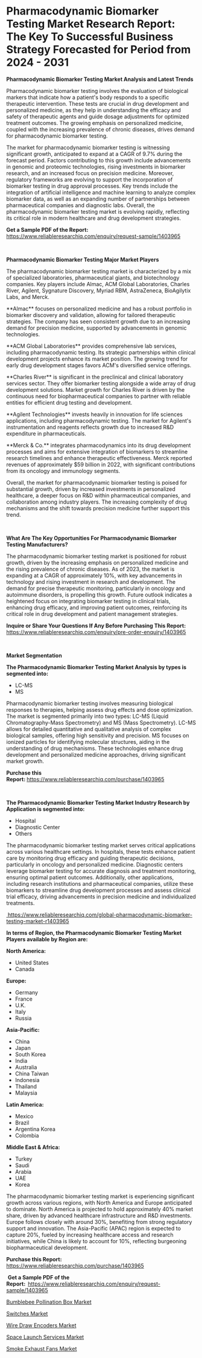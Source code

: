 <p><h1>Pharmacodynamic Biomarker Testing Market Research Report: The Key To Successful Business Strategy Forecasted for Period from 2024 - 2031</h1></p><p><strong>Pharmacodynamic Biomarker Testing Market Analysis and Latest Trends</strong></p>
<p><p>Pharmacodynamic biomarker testing involves the evaluation of biological markers that indicate how a patient's body responds to a specific therapeutic intervention. These tests are crucial in drug development and personalized medicine, as they help in understanding the efficacy and safety of therapeutic agents and guide dosage adjustments for optimized treatment outcomes. The growing emphasis on personalized medicine, coupled with the increasing prevalence of chronic diseases, drives demand for pharmacodynamic biomarker testing.</p><p>The market for pharmacodynamic biomarker testing is witnessing significant growth, anticipated to expand at a CAGR of 9.7% during the forecast period. Factors contributing to this growth include advancements in genomic and proteomic technologies, rising investments in biomarker research, and an increased focus on precision medicine. Moreover, regulatory frameworks are evolving to support the incorporation of biomarker testing in drug approval processes. Key trends include the integration of artificial intelligence and machine learning to analyze complex biomarker data, as well as an expanding number of partnerships between pharmaceutical companies and diagnostic labs. Overall, the pharmacodynamic biomarker testing market is evolving rapidly, reflecting its critical role in modern healthcare and drug development strategies.</p></p>
<p><strong>Get a Sample PDF of the Report:&nbsp;</strong> <a href="https://www.reliableresearchiq.com/enquiry/request-sample/1403965?utm_campaign=1119&utm_medium=2&utm_source=Github&utm_content=ia&utm_term=23102024&utm_id=pharmacodynamic-biomarker-testing">https://www.reliableresearchiq.com/enquiry/request-sample/1403965</a></p>
<p>&nbsp;</p>
<p><strong>Pharmacodynamic Biomarker Testing Major Market Players</strong></p>
<p><p>The pharmacodynamic biomarker testing market is characterized by a mix of specialized laboratories, pharmaceutical giants, and biotechnology companies. Key players include Almac, ACM Global Laboratories, Charles River, Agilent, Sygnature Discovery, Myriad RBM, AstraZeneca, BioAgilytix Labs, and Merck.</p><p>**Almac** focuses on personalized medicine and has a robust portfolio in biomarker discovery and validation, allowing for tailored therapeutic strategies. The company has seen consistent growth due to an increasing demand for precision medicine, supported by advancements in genomic technologies.</p><p>**ACM Global Laboratories** provides comprehensive lab services, including pharmacodynamic testing. Its strategic partnerships within clinical development projects enhance its market position. The growing trend for early drug development stages favors ACM's diversified service offerings.</p><p>**Charles River** is significant in the preclinical and clinical laboratory services sector. They offer biomarker testing alongside a wide array of drug development solutions. Market growth for Charles River is driven by the continuous need for biopharmaceutical companies to partner with reliable entities for efficient drug testing and development.</p><p>**Agilent Technologies** invests heavily in innovation for life sciences applications, including pharmacodynamic testing. The market for Agilent's instrumentation and reagents reflects growth due to increased R&D expenditure in pharmaceuticals.</p><p>**Merck & Co.** integrates pharmacodynamics into its drug development processes and aims for extensive integration of biomarkers to streamline research timelines and enhance therapeutic effectiveness. Merck reported revenues of approximately $59 billion in 2022, with significant contributions from its oncology and immunology segments.</p><p>Overall, the market for pharmacodynamic biomarker testing is poised for substantial growth, driven by increased investments in personalized healthcare, a deeper focus on R&D within pharmaceutical companies, and collaboration among industry players. The increasing complexity of drug mechanisms and the shift towards precision medicine further support this trend.</p></p>
<p>&nbsp;</p>
<p><strong>What Are The Key Opportunities For Pharmacodynamic Biomarker Testing Manufacturers?</strong></p>
<p><p>The pharmacodynamic biomarker testing market is positioned for robust growth, driven by the increasing emphasis on personalized medicine and the rising prevalence of chronic diseases. As of 2023, the market is expanding at a CAGR of approximately 10%, with key advancements in technology and rising investment in research and development. The demand for precise therapeutic monitoring, particularly in oncology and autoimmune disorders, is propelling this growth. Future outlook indicates a heightened focus on integrating biomarker testing in clinical trials, enhancing drug efficacy, and improving patient outcomes, reinforcing its critical role in drug development and patient management strategies.</p></p>
<p><strong>Inquire or Share Your Questions If Any Before Purchasing This Report:</strong> <a href="https://www.reliableresearchiq.com/enquiry/pre-order-enquiry/1403965?utm_campaign=1119&utm_medium=2&utm_source=Github&utm_content=ia&utm_term=23102024&utm_id=pharmacodynamic-biomarker-testing">https://www.reliableresearchiq.com/enquiry/pre-order-enquiry/1403965</a></p>
<p>&nbsp;</p>
<p><strong>Market Segmentation</strong></p>
<p><strong>The Pharmacodynamic Biomarker Testing Market Analysis by types is segmented into:</strong></p>
<p><ul><li>LC-MS</li><li>MS</li></ul></p>
<p><p>Pharmacodynamic biomarker testing involves measuring biological responses to therapies, helping assess drug effects and dose optimization. The market is segmented primarily into two types: LC-MS (Liquid Chromatography-Mass Spectrometry) and MS (Mass Spectrometry). LC-MS allows for detailed quantitative and qualitative analysis of complex biological samples, offering high sensitivity and precision. MS focuses on ionized particles for identifying molecular structures, aiding in the understanding of drug mechanisms. These technologies enhance drug development and personalized medicine approaches, driving significant market growth.</p></p>
<p><strong>Purchase this Report:&nbsp;</strong><a href="https://www.reliableresearchiq.com/purchase/1403965?utm_campaign=1119&utm_medium=2&utm_source=Github&utm_content=ia&utm_term=23102024&utm_id=pharmacodynamic-biomarker-testing">https://www.reliableresearchiq.com/purchase/1403965</a></p>
<p>&nbsp;</p>
<p><strong>The Pharmacodynamic Biomarker Testing Market Industry Research by Application is segmented into:</strong></p>
<p><ul><li>Hospital</li><li>Diagnostic Center</li><li>Others</li></ul></p>
<p><p>The pharmacodynamic biomarker testing market serves critical applications across various healthcare settings. In hospitals, these tests enhance patient care by monitoring drug efficacy and guiding therapeutic decisions, particularly in oncology and personalized medicine. Diagnostic centers leverage biomarker testing for accurate diagnosis and treatment monitoring, ensuring optimal patient outcomes. Additionally, other applications, including research institutions and pharmaceutical companies, utilize these biomarkers to streamline drug development processes and assess clinical trial efficacy, driving advancements in precision medicine and individualized treatments.</p></p>
<p><a href="https://www.reliableresearchiq.com/global-pharmacodynamic-biomarker-testing-market-r1403965?utm_campaign=1119&utm_medium=2&utm_source=Github&utm_content=ia&utm_term=23102024&utm_id=pharmacodynamic-biomarker-testing">&nbsp;https://www.reliableresearchiq.com/global-pharmacodynamic-biomarker-testing-market-r1403965</a></p>
<p><strong>In terms of Region, the Pharmacodynamic Biomarker Testing Market Players available by Region are:</strong></p>
<p>
    <p> <strong> North America: </strong>
        <ul>
            <li>United States</li>
            <li>Canada</li>
        </ul>
        </p> 
    <p> <strong> Europe: </strong>
        <ul>
            <li>Germany</li>
            <li>France</li>
            <li>U.K.</li>
            <li>Italy</li>
            <li>Russia</li>
        </ul>
        </p> 
    <p> <strong> Asia-Pacific: </strong>
        <ul>
            <li>China</li>
            <li>Japan</li>
            <li>South Korea</li>
            <li>India</li>
            <li>Australia</li>
            <li>China Taiwan</li>
            <li>Indonesia</li>
            <li>Thailand</li>
            <li>Malaysia</li>
        </ul>
        </p> 
    <p> <strong> Latin America: </strong>
        <ul>
            <li>Mexico</li>
            <li>Brazil</li>
            <li>Argentina Korea</li>
            <li>Colombia</li>
        </ul>
        </p> 
    <p> <strong> Middle East & Africa: </strong>
        <ul>
            <li>Turkey</li>
            <li>Saudi</li>
            <li>Arabia</li>
            <li>UAE</li>
            <li>Korea</li>
        </ul>
    </p>
    </p>
<p><p>The pharmacodynamic biomarker testing market is experiencing significant growth across various regions, with North America and Europe anticipated to dominate. North America is projected to hold approximately 40% market share, driven by advanced healthcare infrastructure and R&D investments. Europe follows closely with around 30%, benefiting from strong regulatory support and innovation. The Asia-Pacific (APAC) region is expected to capture 20%, fueled by increasing healthcare access and research initiatives, while China is likely to account for 10%, reflecting burgeoning biopharmaceutical development.</p></p>
<p><strong>Purchase this Report: </strong><a href="https://www.reliableresearchiq.com/purchase/1403965?utm_campaign=1119&utm_medium=2&utm_source=Github&utm_content=ia&utm_term=23102024&utm_id=pharmacodynamic-biomarker-testing">https://www.reliableresearchiq.com/purchase/1403965</a></p>
<p>&nbsp;<strong>Get a Sample PDF of the Report:&nbsp;&nbsp;</strong><a href="https://www.reliableresearchiq.com/enquiry/request-sample/1403965?utm_campaign=1119&utm_medium=2&utm_source=Github&utm_content=ia&utm_term=23102024&utm_id=pharmacodynamic-biomarker-testing">https://www.reliableresearchiq.com/enquiry/request-sample/1403965</a></p>
<p><strong></strong></p>
<p><p><a href="https://github.com/erskinemm93/Market-Research-Report-List-1/blob/main/bumblebee-pollination-box-market.md?utm_campaign=1119&utm_medium=2&utm_source=Github&utm_content=ia&utm_term=23102024&utm_id=pharmacodynamic-biomarker-testing">Bumblebee Pollination Box Market</a></p><p><a href="https://issuu.com/reportprime-2/docs/switches-market-size-2030.pptx_dc7b58ee6135a6?utm_campaign=1119&utm_medium=2&utm_source=Github&utm_content=ia&utm_term=23102024&utm_id=pharmacodynamic-biomarker-testing">Switches Market</a></p><p><a href="https://github.com/pespeyervi/Market-Research-Report-List-1/blob/main/wire-draw-encoders-market.md?utm_campaign=1119&utm_medium=2&utm_source=Github&utm_content=ia&utm_term=23102024&utm_id=pharmacodynamic-biomarker-testing">Wire Draw Encoders Market</a></p><p><a href="https://www.linkedin.com/pulse/space-launch-services-market-ecosystem-competitive-k9zyf?utm_campaign=1119&utm_medium=2&utm_source=Github&utm_content=ia&utm_term=23102024&utm_id=pharmacodynamic-biomarker-testing">Space Launch Services Market</a></p><p><a href="https://issuu.com/reportprime-2/docs/smoke-exhaust-fans-market-size-2030_474a572d298448?utm_campaign=1119&utm_medium=2&utm_source=Github&utm_content=ia&utm_term=23102024&utm_id=pharmacodynamic-biomarker-testing">Smoke Exhaust Fans Market</a></p></p>